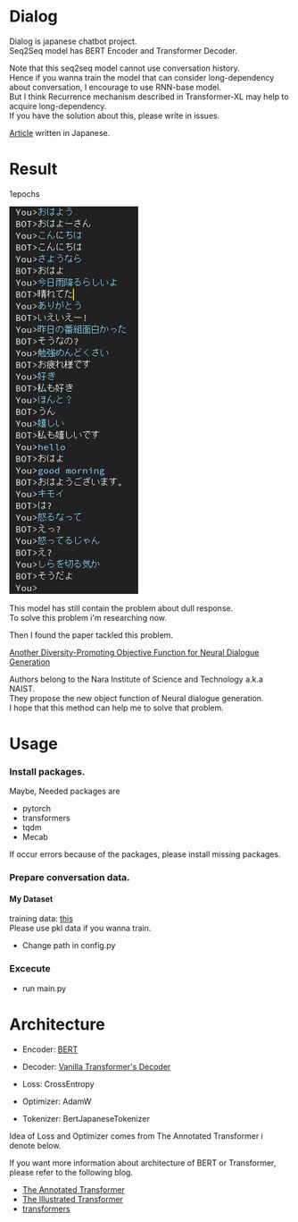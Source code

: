 # Dialog
Dialog is japanese chatbot project.  
Seq2Seq model has BERT Encoder and Transformer Decoder.

Note that this seq2seq model cannot use conversation history.  
Hence if you wanna train the model that can consider long-dependency about conversation,
I encourage to use RNN-base model.  
But I think Recurrence mechanism described in Transformer-XL may help to acquire long-dependency.  
If you have the solution about this, please write in issues.

[Article](https://qiita.com/reppy4620/items/e4305f22cd8f6962e00a) written in Japanese.

# Result
1epochs

![Result](./result/result.png)

This model has still contain the problem about dull response.  
To solve this problem i'm researching now.  

Then I found the paper tackled this problem.

[Another Diversity-Promoting Objective Function for Neural Dialogue Generation](https://arxiv.org/abs/1811.08100)

Authors belong to the Nara Institute of Science and Technology a.k.a NAIST.  
They propose the new object function of Neural dialogue generation.  
I hope that this method can help me to solve that problem.  

# Usage
### Install packages.
Maybe, Needed packages are

- pytorch
- transformers
- tqdm
- Mecab

If occur errors because of the packages, please install missing packages.

### Prepare conversation data.

#### My Dataset
training data:  [this](https://drive.google.com/open?id=1wYrUQHb4Wg2T8ZvCleIBcGu7PTaFw6VO)  
Please use pkl data if you wanna train.
- Change path in config.py

### Excecute
- run main.py

# Architecture
- Encoder: [BERT](https://arxiv.org/abs/1810.04805)  
- Decoder: [Vanilla Transformer's Decoder](https://arxiv.org/abs/1706.03762)

- Loss: CrossEntropy
- Optimizer: AdamW

- Tokenizer: BertJapaneseTokenizer

Idea of Loss and Optimizer comes from The Annotated Transformer i denote below.

If you want more information about architecture of BERT or Transformer, please refer to the following blog.

- [The Annotated Transformer](http://nlp.seas.harvard.edu/2018/04/03/attention.html)
- [The Illustrated Transformer](http://jalammar.github.io/illustrated-transformer/)
- [transformers](https://github.com/huggingface/transformers)
